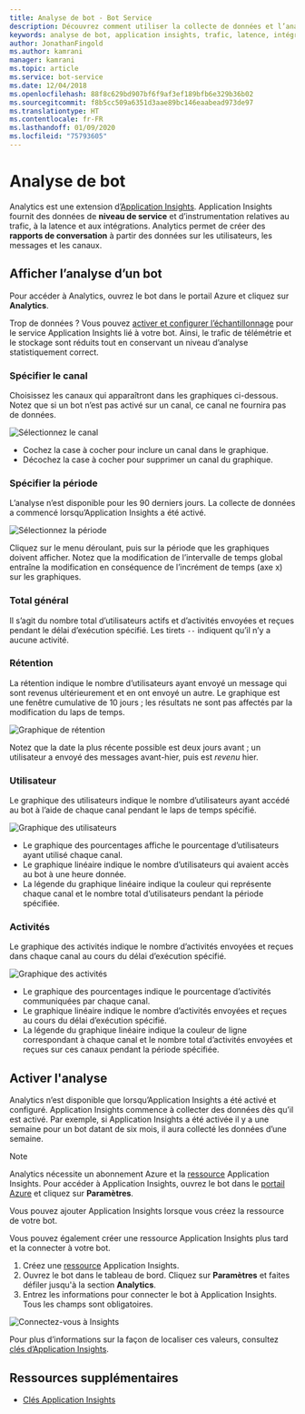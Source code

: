 ```yaml
---
title: Analyse de bot - Bot Service
description: Découvrez comment utiliser la collecte de données et l’analyse pour améliorer votre bot grâce à des analyses dans Bot Framework.
keywords: analyse de bot, application insights, trafic, latence, intégrations, AppInsights
author: JonathanFingold
ms.author: kamrani
manager: kamrani
ms.topic: article
ms.service: bot-service
ms.date: 12/04/2018
ms.openlocfilehash: 88f8c629bd907bf6f9af3ef189bfb6e329b36b02
ms.sourcegitcommit: f8b5cc509a6351d3aae89bc146eaabead973de97
ms.translationtype: HT
ms.contentlocale: fr-FR
ms.lasthandoff: 01/09/2020
ms.locfileid: "75793605"
---
```

# <a name="bot-analytics"></a>Analyse de bot

Analytics est une extension d’[Application Insights](/azure/application-insights/app-insights-analytics). Application Insights fournit des données de **niveau de service** et d’instrumentation relatives au trafic, à la latence et aux intégrations. Analytics permet de créer des **rapports de conversation** à partir des données sur les utilisateurs, les messages et les canaux.

## <a name="view-analytics-for-a-bot"></a>Afficher l’analyse d’un bot

Pour accéder à Analytics, ouvrez le bot dans le portail Azure et cliquez sur **Analytics**.

Trop de données ? Vous pouvez [activer et configurer l’échantillonnage](/azure/application-insights/app-insights-sampling) pour le service Application Insights lié à votre bot. Ainsi, le trafic de télémétrie et le stockage sont réduits tout en conservant un niveau d’analyse statistiquement correct.

### <a name="specify-channel"></a>Spécifier le canal

Choisissez les canaux qui apparaîtront dans les graphiques ci-dessous. Notez que si un bot n’est pas activé sur un canal, ce canal ne fournira pas de données.

![Sélectionnez le canal](~/media/analytics-channels.png)

* Cochez la case à cocher pour inclure un canal dans le graphique.
* Décochez la case à cocher pour supprimer un canal du graphique.

### <a name="specify-time-period"></a>Spécifier la période

L’analyse n’est disponible pour les 90 derniers jours. La collecte de données a commencé lorsqu’Application Insights a été activé.

![Sélectionnez la période](~/media/analytics-timepick.png)

Cliquez sur le menu déroulant, puis sur la période que les graphiques doivent afficher.
Notez que la modification de l’intervalle de temps global entraîne la modification en conséquence de l’incrément de temps (axe x) sur les graphiques.

### <a name="grand-totals"></a>Total général

Il s’agit du nombre total d’utilisateurs actifs et d’activités envoyées et reçues pendant le délai d’exécution spécifié.
Les tirets `--` indiquent qu’il n’y a aucune activité.

### <a name="retention"></a>Rétention

La rétention indique le nombre d’utilisateurs ayant envoyé un message qui sont revenus ultérieurement et en ont envoyé un autre.
Le graphique est une fenêtre cumulative de 10 jours ; les résultats ne sont pas affectés par la modification du laps de temps.

![Graphique de rétention](~/media/analytics-retention.png)

Notez que la date la plus récente possible est deux jours avant ; un utilisateur a envoyé des messages avant-hier, puis est *revenu* hier.

### <a name="user"></a>Utilisateur

Le graphique des utilisateurs indique le nombre d’utilisateurs ayant accédé au bot à l’aide de chaque canal pendant le laps de temps spécifié.

![Graphique des utilisateurs](~/media/analytics-users.png)

* Le graphique des pourcentages affiche le pourcentage d’utilisateurs ayant utilisé chaque canal.
* Le graphique linéaire indique le nombre d’utilisateurs qui avaient accès au bot à une heure donnée.
* La légende du graphique linéaire indique la couleur qui représente chaque canal et le nombre total d’utilisateurs pendant la période spécifiée.

### <a name="activities"></a>Activités

Le graphique des activités indique le nombre d’activités envoyées et reçues dans chaque canal au cours du délai d’exécution spécifié.

![Graphique des activités](~/media/analytics-activities.png)

* Le graphique des pourcentages indique le pourcentage d’activités communiquées par chaque canal.
* Le graphique linéaire indique le nombre d’activités envoyées et reçues au cours du délai d’exécution spécifié.
* La légende du graphique linéaire indique la couleur de ligne correspondant à chaque canal et le nombre total d’activités envoyées et reçues sur ces canaux pendant la période spécifiée.

## <a name="enable-analytics"></a>Activer l'analyse

Analytics n’est disponible que lorsqu’Application Insights a été activé et configuré. Application Insights commence à collecter des données dès qu’il est activé. Par exemple, si Application Insights a été activée il y a une semaine pour un bot datant de six mois, il aura collecté les données d’une semaine.

> [!NOTE]
> Analytics nécessite un abonnement Azure et la [ressource](/azure/application-insights/app-insights-create-new-resource) Application Insights.
Pour accéder à Application Insights, ouvrez le bot dans le [portail Azure](https://portal.azure.com/) et cliquez sur **Paramètres**.

Vous pouvez ajouter Application Insights lorsque vous créez la ressource de votre bot.

Vous pouvez également créer une ressource Application Insights plus tard et la connecter à votre bot.

1. Créez une [ressource](/azure/application-insights/app-insights-create-new-resource) Application Insights.
2. Ouvrez le bot dans le tableau de bord. Cliquez sur **Paramètres** et faites défiler jusqu'à la section **Analytics**.
3. Entrez les informations pour connecter le bot à Application Insights. Tous les champs sont obligatoires.

![Connectez-vous à Insights](~/media/analytics-enable.png)

<!--Snip: As of 12/04/2018, parts of this appear to be out of date. However, ~/bot-service-resources-app-insights-keys.md appears to be up to date.

### AppInsights Instrumentation Key

To find this value, open the Application Insights resource for your bot and navigate to **Configure** > **Properties**.

### AppInsights API key

Provide an Azure App Insights API key. Learn how to [generate a new API key](https://dev.applicationinsights.io/documentation/Authorization/API-key-and-App-ID). Only **Read** permission is required.

### AppInsights Application ID

To find this value, open Application Insights and navigate to **Configure** > **API Access**.

/Snip-->

Pour plus d’informations sur la façon de localiser ces valeurs, consultez [clés d’Application Insights](~/bot-service-resources-app-insights-keys.md).

## <a name="additional-resources"></a>Ressources supplémentaires
* [Clés Application Insights](~/bot-service-resources-app-insights-keys.md)
